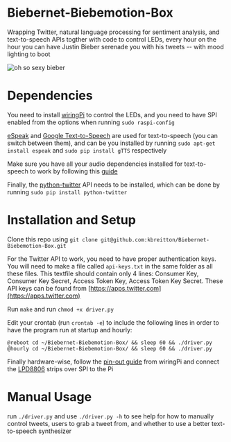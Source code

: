 # Biebernet-Biebemotion-Box
Wrapping Twitter, natural language processing for sentiment analysis, and text-to-speech APIs togther with code to control LEDs, every hour on the hour you can have Justin Bieber serenade you with his tweets -- with mood lighting to boot

![oh so sexy bieber](http://kbreitton.com/wp-content/uploads/2016/04/bieber-box-gif-compressor.gif)

# Dependencies
You need to install [wiringPi](http://wiringpi.com/download-and-install/) to control the LEDs, and you need to have SPI enabled from the options when running `sudo raspi-config`

[eSpeak](http://espeak.sourceforge.net/) and [Google Text-to-Speech](https://pypi.python.org/pypi/gTTS/1.0.2) are used for text-to-speech (you can switch between them), and can be you installed by running `sudo apt-get install espeak` and `sudo pip install gTTS` respectively

Make sure you have all your audio dependencies installed for text-to-speech to work by following this [guide](https://www.google.com/search?client=ubuntu&channel=fs&q=raspberry+pi+text+to+speech&ie=utf-8&oe=utf-8)

Finally, the [python-twitter](https://github.com/bear/python-twitter) API needs to be installed, which can be done by running `sudo pip install python-twitter`

# Installation and Setup
Clone this repo using `git clone git@github.com:kbreitton/Biebernet-Biebemotion-Box.git`

For the Twitter API to work, you need to have proper authentication keys. You will need to make a file called `api-keys.txt` in the same folder as all these files. This textfile should contain only 4 lines: Consumer Key, Consumer Key Secret, Access Token Key, Access Token Key Secret. These API keys can be found from [https://apps.twitter.com](https://apps.twitter.com) 

Run `make`
and run `chmod +x driver.py`

Edit your crontab (run `crontab -e`) to include the following lines in order to have the program run at startup and hourly:
```
@reboot cd ~/Biebernet-Biebemotion-Box/ && sleep 60 && ./driver.py 
@hourly cd ~/Biebernet-Biebemotion-Box/ && sleep 60 && ./driver.py 
```

Finally hardware-wise, follow the [pin-out guide](http://wiringpi.com/pins/) from wiringPi and connect the [LPD8806](https://www.adafruit.com/products/306) strips over SPI to the Pi

# Manual Usage
run `./driver.py` and use `./driver.py -h` to see help for how to manually control tweets, users to grab a tweet from, and whether to use a better text-to-speech synthesizer
